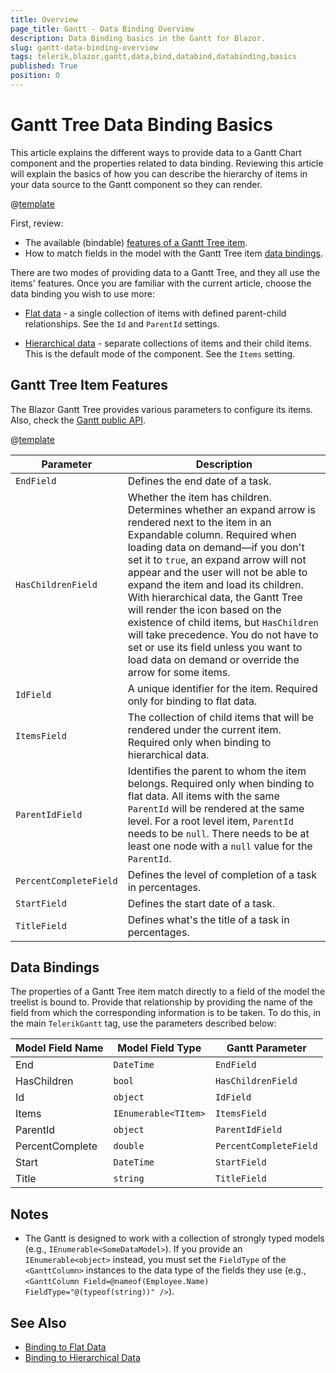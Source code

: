 ```yaml
---
title: Overview
page_title: Gantt - Data Binding Overview
description: Data Binding basics in the Gantt for Blazor.
slug: gantt-data-binding-overview
tags: telerik,blazor,gantt,data,bind,databind,databinding,basics
published: True
position: 0
---
```


# Gantt Tree Data Binding Basics

This article explains the different ways to provide data to a Gantt Chart component and the properties related to data binding. Reviewing this article will explain the basics of how you can describe the hierarchy of items in your data source to the Gantt component so they can render.

@[template](/_contentTemplates/common/general-info.md#valuebind-vs-databind-link)

First, review:

* The available (bindable) [features of a Gantt Tree item](#gantt-tree-item-features).
* How to match fields in the model with the Gantt Tree item [data bindings](#data-bindings).

There are two modes of providing data to a Gantt Tree, and they all use the items' features. Once you are familiar with the current article, choose the data binding you wish to use more:

* [Flat data](slug:gantt-data-binding-flat-data) - a single collection of items with defined parent-child relationships. See the `Id` and `ParentId` settings.

* [Hierarchical data](slug:gantt-data-binding-hierarchical-data) - separate collections of items and their child items. This is the default mode of the component. See the `Items` setting.

## Gantt Tree Item Features

The Blazor Gantt Tree provides various parameters to configure its items. Also, check the [Gantt public API](slug:Telerik.Blazor.Components.TelerikGantt-1).

@[template](/_contentTemplates/common/parameters-table-styles.md#table-layout)

| Parameter | Description |
| --- | --- |
| `EndField` | Defines the end date of a task. |
| `HasChildrenField` | Whether the item has children. Determines whether an expand arrow is rendered next to the item in an Expandable column. Required when loading data on demand—if you don't set it to `true`, an expand arrow will not appear and the user will not be able to expand the item and load its children. With hierarchical data, the Gantt Tree will render the icon based on the existence of child items, but `HasChildren` will take precedence. You do not have to set or use its field unless you want to load data on demand or override the arrow for some items. |
| `IdField` | A unique identifier for the item. Required only for binding to flat data. |
| `ItemsField` | The collection of child items that will be rendered under the current item. Required only when binding to hierarchical data. |
| `ParentIdField` | Identifies the parent to whom the item belongs. Required only when binding to flat data. All items with the same `ParentId` will be rendered at the same level. For a root level item, `ParentId` needs to be `null`. There needs to be at least one node with a `null` value for the `ParentId`. |
| `PercentCompleteField` | Defines the level of completion of a task in percentages. |
| `StartField` | Defines the start date of a task. |
| `TitleField` | Defines what's the title of a task in percentages. |

## Data Bindings

The properties of a Gantt Tree item match directly to a field of the model the treelist is bound to. Provide that relationship by providing the name of the field from which the corresponding information is to be taken. To do this, in the main `TelerikGantt` tag, use the parameters described below:

| Model Field Name | Model Field Type | Gantt Parameter |
| --- | --- | --- |
| End | `DateTime` | `EndField` |
| HasChildren | `bool` | `HasChildrenField` |
| Id | `object` | `IdField`|
| Items | `IEnumerable<TItem>` | `ItemsField` |
| ParentId | `object` | `ParentIdField` |
| PercentComplete | `double` | `PercentCompleteField` |
| Start | `DateTime` | `StartField` |
| Title | `string` | `TitleField` |

## Notes

* The Gantt is designed to work with a collection of strongly typed models (e.g., `IEnumerable<SomeDataModel>`). If you provide an `IEnumerable<object>` instead, you must set the `FieldType` of the `<GanttColumn>` instances to the data type of the fields they use (e.g., `<GanttColumn Field=@nameof(Employee.Name) FieldType="@(typeof(string))" />`).


## See Also

  * [Binding to Flat Data](slug:gantt-data-binding-flat-data)
  * [Binding to Hierarchical Data](slug:gantt-data-binding-hierarchical-data)
  
